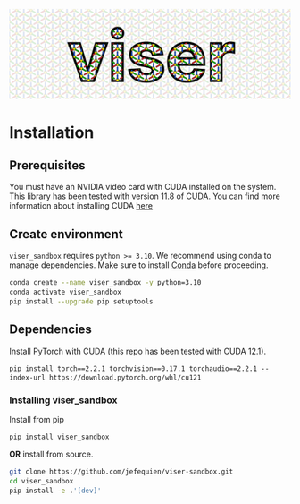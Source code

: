 ![viser_sandbox](assets/viser_logo.svg)

# Installation

## Prerequisites

You must have an NVIDIA video card with CUDA installed on the system. This library has been tested with version 11.8 of CUDA. You can find more information about installing CUDA [here](https://docs.nvidia.com/cuda/cuda-quick-start-guide/index.html)

## Create environment

`viser_sandbox` requires `python >= 3.10`. We recommend using conda to manage dependencies. Make sure to install [Conda](https://docs.conda.io/miniconda.html) before proceeding.

```bash
conda create --name viser_sandbox -y python=3.10
conda activate viser_sandbox
pip install --upgrade pip setuptools
```

## Dependencies

Install PyTorch with CUDA (this repo has been tested with CUDA 12.1).
```
pip install torch==2.2.1 torchvision==0.17.1 torchaudio==2.2.1 --index-url https://download.pytorch.org/whl/cu121
```


### Installing viser_sandbox

Install from pip

```bash
pip install viser_sandbox
```

**OR** install from source.

```bash
git clone https://github.com/jefequien/viser-sandbox.git
cd viser_sandbox
pip install -e .'[dev]'
```

